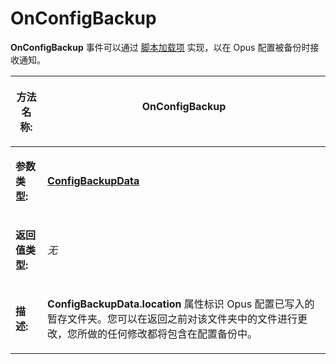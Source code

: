 # OnConfigBackup

**OnConfigBackup** 事件可以通过 [脚本加载项](/Manual/scripting/script_add-ins/README.zh.md) 实现，以在 Opus 配置被备份时接收通知。

<table>
<thead><tr><th>

**方法名称:**</th><th>
OnConfigBackup
</th></tr></thead><tbody><tr><td>

**参数类型:**</td><td>

**[ConfigBackupData](../scripting_objects/configbackupdata.zh.md)**
</td></tr><tr><td>

**返回值类型:**</td><td>

*无*
</td></tr><tr><td>

**描述:**</td><td>

**ConfigBackupData.location** 属性标识 Opus 配置已写入的暂存文件夹。您可以在返回之前对该文件夹中的文件进行更改，您所做的任何修改都将包含在配置备份中。
</td></tr></tbody>
</table>